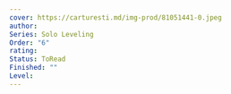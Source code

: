 ```yaml
---
cover: https://carturesti.md/img-prod/81051441-0.jpeg
author: 
Series: Solo Leveling
Order: "6"
rating: 
Status: ToRead
Finished: ""
Level:
---
```








